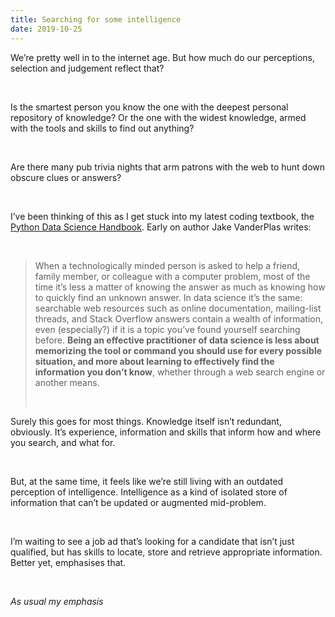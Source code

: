 ```yaml
---
title: Searching for some intelligence
date: 2019-10-25
---
```


<!--kg-card-begin: html--><p>We’re pretty well in to the internet age. But how much do our perceptions, selection and judgement reflect that?</p><br>
<p>Is the smartest person you know the one with the deepest personal repository of knowledge? Or the one with the widest knowledge, armed with the tools and skills to find out anything?</p><br>
<p>Are there many pub trivia nights that arm patrons with the web to hunt down obscure clues or answers?</p><br>
<p>I’ve been thinking of this as I get stuck into my latest coding textbook, the <a href="https://www.worldcat.org/title/python-data-science-handbook-essential-tools-for-working-with-data/oclc/967515269">Python Data Science Handbook</a>. Early on author Jake VanderPlas writes:</p><br>
<blockquote><p>When a technologically minded person is asked to help a friend, family member, or colleague with a computer problem, most of the time it’s less a matter of knowing the answer as much as knowing how to quickly find an unknown answer. In data science it’s the same: searchable web resources such as online documentation, mailing-list threads, and Stack Overflow answers contain a wealth of information, even (especially?) if it is a topic you’ve found yourself searching before. <strong>Being an effective practitioner of data science is less about memorizing the tool or command you should use for every possible situation, and more about learning to effectively find the information you don’t know</strong>, whether through a web search engine or another means.</p><br>
</blockquote>
<p>Surely this goes for most things. Knowledge itself isn’t redundant, obviously. It’s experience, information and skills that inform how and where you search, and what for.</p><br>
<p>But, at the same time, it feels like we’re still living with an outdated perception of intelligence. Intelligence as a kind of isolated store of information that can’t be updated or augmented mid-problem.</p><br>
<p>I’m waiting to see a job ad that’s looking for a candidate that isn’t just qualified, but has skills to locate, store and retrieve appropriate information. Better yet, emphasises that.</p><br>
<p><em>As usual my emphasis</em></p><br>
<!--kg-card-end: html-->